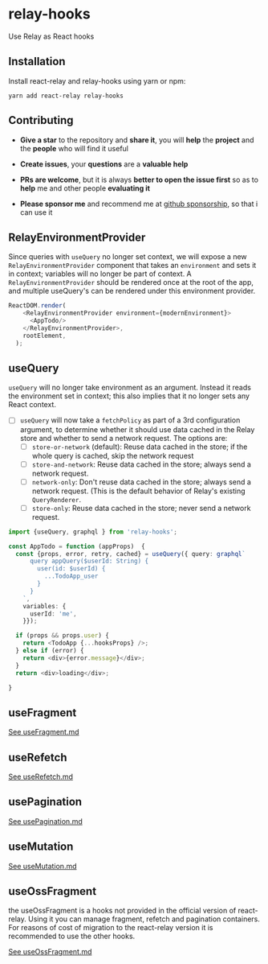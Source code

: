 # relay-hooks
Use Relay as React hooks

## Installation

Install react-relay and relay-hooks using yarn or npm:

```
yarn add react-relay relay-hooks
```

## Contributing

* **Give a star** to the repository and **share it**, you will **help** the **project** and the **people** who will find it useful

* **Create issues**, your **questions** are a **valuable help**

* **PRs are welcome**, but it is always **better to open the issue first** so as to **help** me and other people **evaluating it**

* **Please sponsor me** and recommend me at [github sponsorship](https://docs.google.com/forms/d/e/1FAIpQLSdE8nL7U-d7CBTWp9X7XOoezQD06wCzCAS9VpoUW6lJ03KU7w/viewform), so that i can use it

## RelayEnvironmentProvider

Since queries with `useQuery` no longer set context, we will expose a new `RelayEnvironmentProvider` component that takes an `environment` and sets it in context; 
variables will no longer be part of context. 
A `RelayEnvironmentProvider` should be rendered once at the root of the app, and multiple useQuery's can be rendered under this environment provider.

```ts
ReactDOM.render(
    <RelayEnvironmentProvider environment={modernEnvironment}>
      <AppTodo/>
    </RelayEnvironmentProvider>,
    rootElement,
  );
```

## useQuery

`useQuery` will no longer take environment as an argument. Instead it reads the environment set in context; this also implies that it no longer sets any React context. 

- [ ] `useQuery` will now take a `fetchPolicy` as part of a 3rd configuration argument, to determine whether it should use data cached in the Relay store and whether to send a network request. The options are:
  - [ ] `store-or-network` (default): Reuse data cached in the store; if the whole query is cached, skip the network request
  - [ ] `store-and-network`: Reuse data cached in the store; always send a network request.
  - [ ] `network-only`: Don't reuse data cached in the store; always send a network request. (This is the default behavior of Relay's existing `QueryRenderer`.
  - [ ] `store-only`: Reuse data cached in the store; never send a network request.

```ts
import {useQuery, graphql } from 'relay-hooks';

const AppTodo = function (appProps)  {
  const {props, error, retry, cached} = useQuery({ query: graphql`
      query appQuery($userId: String) {
        user(id: $userId) {
          ...TodoApp_user
        }
      }
    `,
    variables: {
      userId: 'me',
    }});

  if (props && props.user) {
    return <TodoApp {...hooksProps} />;
  } else if (error) {
    return <div>{error.message}</div>;
  }
  return <div>loading</div>;

}
```

## useFragment

[See useFragment.md](./useFragment.md)

## useRefetch

[See useRefetch.md](./useRefetch.md)

## usePagination

[See usePagination.md](./usePagination.md)

## useMutation

[See useMutation.md](./useMutation.md)

## useOssFragment

the useOssFragment is a hooks not provided in the official version of react-relay. Using it you can manage fragment, refetch and pagination containers.
For reasons of cost of migration to the react-relay version it is recommended to use the other hooks.

[See useOssFragment.md](./useOssFragment.md)

